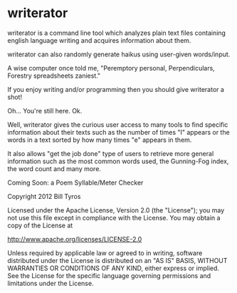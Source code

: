 writerator
============
writerator is a command line tool which analyzes plain text files containing english language writing and acquires information about them.

writerator can also randomly generate haikus using user-given words/input.

A wise computer once told me,
"Peremptory personal,
 Perpendiculars,
 Forestry spreadsheets zaniest."

If you enjoy writing and/or programming then you should give writerator a shot!

Oh... You're still here. Ok.

Well, writerator gives the curious user access to many tools to find specific information about their texts such as the number of times "I" appears or the words in a text sorted by how many times "e" appears in them.

It also allows "get the job done" type of users to retrieve more general information such as the most common words used, the Gunning-Fog index, the word count and many more.

Coming Soon: a Poem Syllable/Meter Checker

Copyright 2012 Bill Tyros

Licensed under the Apache License, Version 2.0 (the "License");
you may not use this file except in compliance with the License.
You may obtain a copy of the License at

   http://www.apache.org/licenses/LICENSE-2.0

Unless required by applicable law or agreed to in writing, software
distributed under the License is distributed on an "AS IS" BASIS,
WITHOUT WARRANTIES OR CONDITIONS OF ANY KIND, either express or implied.
See the License for the specific language governing permissions and
limitations under the License.
